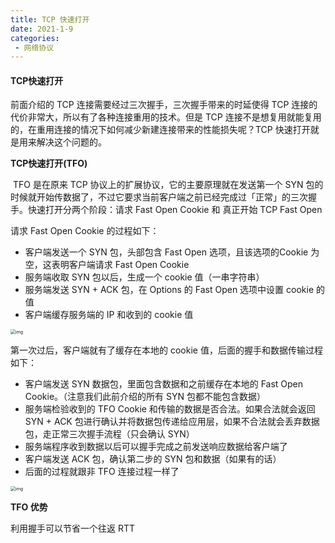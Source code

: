 ```yaml
---
title: TCP 快速打开
date: 2021-1-9
categories:
 - 网络协议
---
```


#### TCP快速打开

前面介绍的 TCP 连接需要经过三次握手，三次握手带来的时延使得 TCP 连接的代价非常大，所以有了各种连接重用的技术。但是 TCP 连接不是想复用就能复用的，在重用连接的情况下如何减少新建连接带来的性能损失呢？TCP 快速打开就是用来解决这个问题的。

**TCP快速打开(TFO)**

​	TFO 是在原来 TCP 协议上的扩展协议，它的主要原理就在发送第一个 SYN 包的时候就开始传数据了，不过它要求当前客户端之前已经完成过「正常」的三次握手。快速打开分两个阶段：请求 Fast Open Cookie 和 真正开始 TCP Fast Open

请求 Fast Open Cookie 的过程如下：

- 客户端发送一个 SYN 包，头部包含 Fast Open 选项，且该选项的Cookie 为空，这表明客户端请求 Fast Open Cookie
- 服务端收取 SYN 包以后，生成一个 cookie 值（一串字符串）
- 服务端发送 SYN + ACK 包，在 Options 的 Fast Open 选项中设置 cookie 的值
- 客户端缓存服务端的 IP 和收到的 cookie 值

<img src="https://user-gold-cdn.xitu.io/2019/4/3/169e2dc0888e6b83?imageView2/0/w/1280/h/960/format/webp/ignore-error/1" alt="img" style="zoom:50%;" />

第一次过后，客户端就有了缓存在本地的 cookie 值，后面的握手和数据传输过程如下：

- 客户端发送 SYN 数据包，里面包含数据和之前缓存在本地的 Fast Open Cookie。（注意我们此前介绍的所有 SYN 包都不能包含数据）
- 服务端检验收到的 TFO Cookie 和传输的数据是否合法。如果合法就会返回 SYN + ACK 包进行确认并将数据包传递给应用层，如果不合法就会丢弃数据包，走正常三次握手流程（只会确认 SYN）
- 服务端程序收到数据以后可以握手完成之前发送响应数据给客户端了
- 客户端发送 ACK 包，确认第二步的 SYN 包和数据（如果有的话）
- 后面的过程就跟非 TFO 连接过程一样了

<img src="https://user-gold-cdn.xitu.io/2019/4/3/169e2dc0821ff4f9?imageView2/0/w/1280/h/960/format/webp/ignore-error/1" alt="img" style="zoom:50%;" />

**TFO 优势**

利用握手可以节省一个往返 RTT